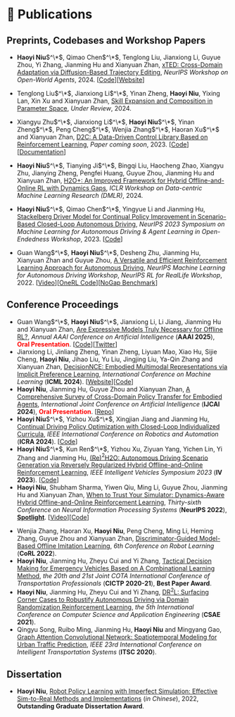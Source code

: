 
# 📝 Publications
## Preprints, Codebases and Workshop Papers
<!-- ## 🎙 Speech Synthesis


<div class='paper-box'><div class='paper-box-image'><div><div class="badge">NeurIPS 2019</div><img src='images/fs.png' alt="sym" width="100%"></div></div>
<div class='paper-box-text' markdown="1">

[FastSpeech: Fast, Robust and Controllable Text to Speech](https://papers.nips.cc/paper/8580-fastspeech-fast-robust-and-controllable-text-to-speech.pdf) \\
**Yi Ren**, Yangjun Ruan, Xu Tan, Tao Qin, Sheng Zhao, Zhou Zhao, Tie-Yan Liu

[**Project**](https://speechresearch.github.io/fastspeech/) <strong><span class='show_paper_citations' data='4FA6C0AAAAAJ:qjMakFHDy7sC'></span></strong>

- FastSpeech is the first fully parallel end-to-end speech synthesis model.
- **Academic Impact**: This work is included by many famous speech synthesis open-source projects, such as [ESPNet ![](https://img.shields.io/github/stars/espnet/espnet?style=social)](https://github.com/espnet/espnet). Our work are promoted by more than 20 media and forums, such as [机器之心](https://mp.weixin.qq.com/s/UkFadiUBy-Ymn-zhJ95JcQ)、[InfoQ](https://www.infoq.cn/article/tvy7hnin8bjvlm6g0myu).
- **Industry Impact**: FastSpeech has been deployed in [Microsoft Azure TTS service](https://techcommunity.microsoft.com/t5/azure-ai/neural-text-to-speech-extends-support-to-15-more-languages-with/ba-p/1505911) and supports 49 more languages with state-of-the-art AI quality. It was also shown as a text-to-speech system acceleration example in [NVIDIA GTC2020](https://resources.nvidia.com/events/GTC2020s21420).
</div>
</div> -->


<!-- <div class='paper-box'><div class='paper-box-image'><div><div class="badge">ICLR 2021</div><img src='images/fs2.png' alt="sym" width="100%"></div></div>
<div class='paper-box-text' markdown="1">

[FastSpeech 2: Fast and High-Quality End-to-End Text to Speech](https://arxiv.org/abs/2006.04558) \\
**Yi Ren**, Chenxu Hu, Xu Tan, Tao Qin, Sheng Zhao, Zhou Zhao, Tie-Yan Liu

[**Project**](https://speechresearch.github.io/fastspeech2/) <strong><span class='show_paper_citations' data='4FA6C0AAAAAJ:LkGwnXOMwfcC'></span></strong>
  - This work is included by many famous speech synthesis open-source projects, such as [PaddlePaddle/Parakeet ![](https://img.shields.io/github/stars/PaddlePaddle/PaddleSpeech?style=social)](https://github.com/PaddlePaddle/PaddleSpeech), [ESPNet ![](https://img.shields.io/github/stars/espnet/espnet?style=social)](https://github.com/espnet/espnet) and [fairseq ![](https://img.shields.io/github/stars/pytorch/fairseq?style=social)](https://github.com/pytorch/fairseq).
</div>
</div> -->



<!-- <div class='paper-box'><div class='paper-box-image'><div><div class="badge">NeurIPS 2021</div><img src='images/portaspeech.png' alt="sym" width="100%"></div></div>
<div class='paper-box-text' markdown="1">

[PortaSpeech: Portable and High-Quality Generative Text-to-Speech](https://arxiv.org/abs/2109.15166) \\
**Yi Ren**, Jinglin Liu, Zhou Zhao

[**Project**](https://portaspeech.github.io/) \| [![](https://img.shields.io/github/stars/NATSpeech/NATSpeech?style=social&label=Code+Stars)](https://github.com/NATSpeech/NATSpeech) \| [![Hugging Face](https://img.shields.io/badge/%F0%9F%A4%97%20Hugging%20Face-blue?label=Demo)](https://huggingface.co/spaces/NATSpeech/PortaSpeech)
</div>
</div> -->


<!-- <div class='paper-box'><div class='paper-box-image'><div><div class="badge">AAAI 2022</div><img src='images/diffsinger.png' alt="sym" width="100%"></div></div>
<div class='paper-box-text' markdown="1">

[DiffSinger: Singing Voice Synthesis via Shallow Diffusion Mechanism](https://arxiv.org/abs/2105.02446) \\
Jinglin Liu, Chengxi Li, **Yi Ren**, Feiyang Chen, Zhou Zhao

[**Project**](https://diffsinger.github.io/) \| [![](https://img.shields.io/github/stars/NATSpeech/NATSpeech?style=social&label=DiffSpeech Stars)](https://github.com/NATSpeech/NATSpeech) \| [![](https://img.shields.io/github/stars/MoonInTheRiver/DiffSinger?style=social&label=DiffSinger Stars)](https://github.com/MoonInTheRiver/DiffSinger) \| [![Hugging Face](https://img.shields.io/badge/%F0%9F%A4%97%20Hugging%20Face-blue?label=Demo)](https://huggingface.co/spaces/NATSpeech/DiffSpeech)
</div>
</div> -->
<!-- - Peng Cheng, Xianyuan Zhan, Wenjia Zhang, **Haoyi Niu**, Li Jiang, Zhihao Wu and Youfang Lin, [Look Beneath the Surface: Dynamics enhanced Offline Reinforcement Learning](https://openreview.net/forum?id=Q6AMSS-9HIz), *Under Review*, 2022. -->
- **Haoyi Niu**$^\*$, Qimao Chen$^\*$, Tenglong Liu, Jianxiong Li, Guyue Zhou, Yi Zhang, Jianming Hu and Xianyuan Zhan, [xTED: Cross-Domain Adaptation via Diffusion-Based Trajectory Editing](https://arxiv.org/abs/2409.08687), *NeurIPS Workshop on Open-World Agents*, 2024. [[Code](https://github.com/t6-thu/xTED)][[Website](https://t6-thu.github.io/xTED/)]

- Tenglong Liu$^\*$, Jianxiong Li$^\*$, Yinan Zheng, **Haoyi Niu**, Yixing Lan, Xin Xu and Xianyuan Zhan, [Skill Expansion and Composition in Parameter Space](), *Under Review*, 2024.

<!-- [[Website](https://t6-thu.github.io/xTED/)] -->

- Xiangyu Zhu$^\*$, Jianxiong Li$^\*$, **Haoyi Niu**$^\*$, Yinan Zheng$^\*$, Peng Cheng$^\*$, Wenjia Zhang$^\*$, Haoran Xu$^\*$ and Xianyuan Zhan, [D2C: A Data-Driven Control Library Based on Reinforcement Learning](https://github.com/AIR-DI/D2C), *Paper coming soon*, 2023. [[Code](https://github.com/AIR-DI/D2C)][[Documentation](https://air-d2c.readthedocs.io/)]

- **Haoyi Niu**$^\*$, Tianying Ji$^\*$, Bingqi Liu, Haocheng Zhao, Xiangyu Zhu, Jianying Zheng, Pengfei Huang, Guyue Zhou, Jianming Hu and Xianyuan Zhan, [H2O+: An Improved Framework for Hybrid Offline-and-Online RL with Dynamics Gaps](https://arxiv.org/abs/2309.12716), *ICLR Workshop on Data-centric Machine Learning Research (DMLR)*, 2024.

- **Haoyi Niu**$^\*$, Qimao Chen$^\*$, Yingyue Li and Jianming Hu, [Stackelberg Driver Model for Continual Policy Improvement in Scenario-Based Closed-Loop Autonomous Driving](https://arxiv.org/abs/2309.14235), *NeurIPS 2023 Symposium on Machine Learning for Autonomous Driving & Agent Learning in Open-Endedness Workshop*, 2023. [[Code](https://github.com/BlueCat-de/SDM)]

- Guan Wang$^\*$, **Haoyi Niu**$^\*$, Desheng Zhu, Jianming Hu, Xianyuan Zhan and Guyue Zhou, [A Versatile and Efficient Reinforcement Learning Approach for Autonomous Driving](https://arxiv.org/abs/2110.11573), *NeurIPS Machine Learning for Autonomous Driving Workshop*, *NeurIPS RL for RealLife Workshop*, 2022. [[Video](https://www.youtube.com/watch?v=ku8WHoKLwYM)][[OneRL Code](https://github.com/imoneoi/onerl)][[NoGap Benchmark](https://github.com/imoneoi/carla_env)]

## Conference Proceedings
- Guan Wang$^\*$, **Haoyi Niu**$^\*$, Jianxiong Li, Li Jiang, Jianming Hu and Xianyuan Zhan, [Are Expressive Models Truly Necessary for Offline RL?](https://arxiv.org/abs/2412.11253), *Annual AAAI Conference on Artificial Intelligence* (**AAAI 2025**), <span style="color:red">**Oral Presentation**</span>. [[Code](https://github.com/imoneoi/RSP_JAX)][[Twitter](https://x.com/t641769919/status/1866405268755550277)]
- Jianxiong Li, Jinliang Zheng, Yinan Zheng, Liyuan Mao, Xiao Hu, Sijie Cheng, **Haoyi Niu**, Jihao Liu, Yu Liu, Jingjing Liu, Ya-Qin Zhang and Xianyuan Zhan, [DecisionNCE: Embodied Multimodal Representations via Implicit Preference Learning](https://arxiv.org/abs/2402.18137), *International Conference on Machine Learning* (**ICML 2024**). [[Website](https://2toinf.github.io/DecisionNCE/)][[Code](https://github.com/2toinf/DecisionNCE)]
- **Haoyi Niu**, Jianming Hu, Guyue Zhou and Xianyuan Zhan, [A Comprehensive Survey of Cross-Domain Policy Transfer for Embodied Agents](https://arxiv.org/abs/2402.04580), *International Joint Conference
on Artificial  Intelligence* (**IJCAI 2024**), <span style="color:red">**Oral Presentation**</span>. [[Repo](https://github.com/t6-thu/awesome-cross-domain-policy-transfer-for-embodied-agents)]
- **Haoyi Niu**$^\*$, Yizhou Xu$^\*$, Xingjian Jiang and Jianming Hu, [Continual Driving Policy Optimization with Closed-Loop Individualized Curricula](https://arxiv.org/abs/2309.14209), *IEEE International Conference on
Robotics and Automation* (**ICRA 2024**). [[Code](https://github.com/YizhouXu-THU/CLIC)]
- **Haoyi Niu**$^\*$, Kun Ren$^\*$, Yizhou Xu, Ziyuan Yang, Yichen Lin, Yi Zhang and Jianming Hu, [(Re)$^2$H2O: Autonomous Driving Scenario Generation via Reversely Regularized Hybrid Offline-and-Online Reinforcement Learning](https://arxiv.org/abs/2302.13726), *IEEE Intelligent Vehicles Symposium 2023* (**IV 2023**). [[Code](https://github.com/Kun-k/Re_2_H2O)]
- **Haoyi Niu**, Shubham Sharma, Yiwen Qiu, Ming Li, Guyue Zhou, Jianming Hu and Xianyuan Zhan, [When to Trust Your Simulator: Dynamics-Aware Hybrid Offline-and-Online Reinforcement Learning](https://arxiv.org/abs/2206.13464), *Thirty-sixth Conference on Neural Information Processing Systems* (**NeurIPS 2022**), <span style="color:red">**[Spotlight](https://nips.cc/virtual/2022/spotlight/65123)**</span>. [[Video](https://www.youtube.com/watch?v=WRyEB6WEGc4)][[Code](https://github.com/t6-thu/H2O)]
<!-- [[OpenReview](https://openreview.net/forum?id=zXE8iFOZKw)] -->
<!-- [<a href="../niu2022when.bib">Cite</a>] -->
- Wenjia Zhang, Haoran Xu, **Haoyi Niu**, Peng Cheng, Ming Li, Heming Zhang, Guyue Zhou and Xianyuan Zhan, [Discriminator-Guided Model-Based Offline Imitation Learning](https://openreview.net/forum?id=RzhhFh4rkWu), *6th Conference on Robot Learning* (**CoRL 2022**).
- **Haoyi Niu**, Jianming Hu, Zheyu Cui and Yi Zhang, [Tactical Decision Making for Emergency Vehicles Based on A Combinational Learning Method](https://ascelibrary.org/doi/abs/10.1061/9780784483565.246), *the 20th and 21st Joint COTA International Conference of Transportation Professionals* (**CICTP 2020-21**), **Best Paper Award**.
- **Haoyi Niu**, Jianming Hu, Zheyu Cui and Yi Zhang, [DR$^2$L: Surfacing Corner Cases to Robustify Autonomous Driving via Domain Randomization Reinforcement Learning](https://dl.acm.org/doi/abs/10.1145/3487075.3487177), *the 5th International Conference on Computer Science and Application Engineering* (**CSAE 2021**).
- Qingyu Song, Ruibo Ming, Jianming Hu, **Haoyi Niu** and Mingyang Gao, [Graph Attention Convolutional Network: Spatiotemporal Modeling for Urban Traffic Prediction](https://ascelibrary.org/doi/abs/10.1061/9780784483565.246), *IEEE 23rd International Conference on Intelligent Transportation Systems* (**ITSC 2020**).

<!-- - [Dict-TTS: Learning to Pronounce with Prior Dictionary Knowledge for Text-to-Speech](), Ziyue Jiang, Zhe Su, Zhou Zhao, Qian Yang, **Yi Ren**, Jinglin Liu, Zhenhui Ye, **NeurIPS 2022**
- [GenerSpeech: Towards Style Transfer for Generalizable Out-Of-Domain Text-to-Speech](), Rongjie Huang, **Yi Ren**, Jinglin Liu, Chenye Cui, Zhou Zhao, **CoRL 2022**
- [M4Singer: a Multi-Style, Multi-Singer and Musical Score Provided Mandarin Singing Corpus](), Lichao Zhang, Ruiqi Li, Shoutong Wang, Liqun Deng, Jinglin Liu, **Yi Ren**, Jinzheng He, Rongjie Huang, Jieming Zhu, Xiao Chen, Zhou Zhao, **NeurIPS 2022**, Datasets and Benchmarks Track
- [ProDiff: Progressive Fast Diffusion Model for High-Quality Text-to-Speech](), Rongjie Huang, Zhou Zhao, Huadai Liu, Jinglin Liu, Chenye Cui, **Yi Ren**, **ACM-MM 2022**
- [SingGAN: Generative Adversarial Network For High-Fidelity Singing Voice Generation](https://arxiv.org/abs/2110.07468), Rongjie Huang, Chenye Cui, Chen Feiayng, **Yi Ren**, Jinglin Liu, Zhou Zhao, Baoxing Huai, Zhefeng Wang, **ACM-MM 2022**
- [SyntaSpeech: Syntax-Aware Generative Adversarial Text-to-Speech](), Zhenhui Ye, Zhou Zhao, **Yi Ren**, Fei Wu, **IJCAI 2022**
- [EditSinger: Zero-Shot Text-Based Singing Voice Editing System with Diverse Prosody Modeling](), Lichao Zhang, Zhou Zhao, **Yi Ren**, Liqun Deng, **IJCAI 2022** <span style="color:red">(Oral)</span>
- [FastDiff: A Fast Conditional Diffusion Model for High-Quality Speech Synthesis](), Rongjie Huang, Max W. Y. Lam, Jun Wang, Dan Su, Dong Yu, **Yi Ren**, Zhou Zhao, **IJCAI 2022** <span style="color:red">(Oral)</span>
- [Revisiting Over-Smoothness in Text to Speech](https://arxiv.org/abs/2202.13066), **Yi Ren**, Xu Tan, Tao Qin, Zhou Zhao, Tie-Yan Liu, **ACL 2022**
- [Learning the Beauty in Songs: Neural Singing Voice Beautifier](https://arxiv.org/abs/2202.13277), Jinglin Liu, Chengxi Li, **Yi Ren**, Zhiying Zhu, Zhou Zhao, **ACL 2022** \| [![](https://img.shields.io/github/stars/MoonInTheRiver/NeuralSVB?style=social&label=Code+Stars)](https://github.com/MoonInTheRiver/NeuralSVB)
- [ProsoSpeech: Enhancing Prosody With Quantized Vector Pre-training in Text-to-Speech](https://prosospeech.github.io/), **Yi Ren**, Ming Lei, Zhiying Huang,  Shiliang Zhang, Qian Chen, Zhijie Yan, Zhou Zhao, **ICASSP 2022**
- [EMOVIE: A Mandarin Emotion Speech Dataset with a Simple Emotional Text-to-Speech Model](https://arxiv.org/abs/2106.09317), Chenye Cui, **Yi Ren**, Jinglin Liu, Feiyang Chen, Rongjie Huang, Ming Lei and Zhou Zhao, **INTERSPEECH 2021**
- [WSRGlow: A Glow-based Waveform Generative Model for Audio Super-Resolution](https://arxiv.org/abs/2106.08507), Kexun Zhang, **Yi Ren**, Changliang Xu and Zhou Zhao, **INTERSPEECH 2021** <span style="color:red">(best student paper award candidate)</span>
- [Denoising Text to Speech with Frame-Level Noise Modeling](https://arxiv.org/abs/2012.09547), Chen Zhang, **Yi Ren**, Xu Tan, Jinglin Liu, Kejun Zhang, Tao Qin, Sheng Zhao, Tie-Yan Liu, **ICASSP 2021** \| [**Project**](https://speechresearch.github.io/denoispeech/)
- [Multi-Singer: Fast Multi-Singer Singing Voice Vocoder With A Large-Scale Corpus](https://arxiv.org/pdf/2112.10358), Rongjie Huang, Feiyang Chen, **Yi Ren**, Jinglin Liu, Chenye Cui, Zhou Zhao, **ACM-MM 2021** <span style="color:red">(Oral)</span>
- [FedSpeech: Federated Text-to-Speech with Continual Learning](https://www.ijcai.org/proceedings/2021/527), Ziyue Jiang, **Yi Ren**, Ming Lei and Zhou Zhao, **IJCAI 2021**
- [DeepSinger: Singing Voice Synthesis with Data Mined From the Web](https://dl.acm.org/doi/abs/10.1145/3394486.3403249), **Yi Ren**, Xu Tan, Tao Qin, Jian Luan, Zhou Zhao, Tie-Yan Liu, **KDD 2020** \| [**Project**](https://speechresearch.github.io/deepsinger/)
- [LRSpeech: Extremely Low-Resource Speech Synthesis and Recognition](https://dl.acm.org/doi/abs/10.1145/3394486.3403331), Jin Xu, Xu Tan, **Yi Ren**, Tao Qin, Jian Li, Sheng Zhao, Tie-Yan Liu, **KDD 2020** \| [**Project**](https://speechresearch.github.io/lrspeech/)
- [MultiSpeech: Multi-Speaker Text to Speech with Transformer](https://www.isca-speech.org/archive/Interspeech_2020/pdfs/3139.pdf), Mingjian Chen, Xu Tan, **Yi Ren**, Jin Xu, Hao Sun, Sheng Zhao, Tao Qin, **INTERSPEECH 2020** \| [**Project**](https://speechresearch.github.io/multispeech/)
- [Almost Unsupervised Text to Speech and Automatic Speech Recognition](https://pdfs.semanticscholar.org/9075/a3e6271e5ef4953491488d1776527e632408.pdf), **Yi Ren**, Xu Tan, Tao Qin, Sheng Zhao, Zhou Zhao, Tie-Yan Liu, **ICML 2019** <span style="color:red">(Oral)</span> \| [**Project**](https://speechresearch.github.io/unsuper/)  -->

<!-- ## 👄 Lip Generation/Understanding
- [Parallel and High-Fidelity Text-to-Lip Generation](https://arxiv.org/abs/2107.06831), Jinglin Liu, Zhiying Zhu, **Yi Ren**, Wencan Huang, Baoxing Huai, Nicholas Yuan, Zhou Zhao, **AAAI 2022** \| [![](https://img.shields.io/github/stars/Dianezzy/ParaLip?style=social&label=ParaLip Stars)](https://github.com/Dianezzy/ParaLip)
- Flow-based Unconstrained Lip to Speech Generation, Jinzheng He, Zhou Zhao, **Yi Ren**, Jinglin Liu, Baoxing Huai, Nicholas Yuan, **AAAI 2022**
- [FastLR: Non-Autoregressive Lipreading Model with Integrate-and-Fire](https://dl.acm.org/doi/10.1145/3394171.3413740), Jinglin Liu, **Yi Ren**, Zhou Zhao, Chen Zhang, Baoxing Huai, Jing Yuan, **ACM-MM 2020**

## 📚 Machine Translation 
- [UWSpeech: Speech to Speech Translation for Unwritten Languages](https://arxiv.org/abs/2006.07926), Chen Zhang, Xu Tan, **Yi Ren**, Tao Qin, Kejun Zhang, Tie-Yan Liu, **AAAI 2021** \| [**Project**](https://speechresearch.github.io/uwspeech/)
- [Task-Level Curriculum Learning for Non-Autoregressive Neural Machine Translation](https://www.ijcai.org/Proceedings/2020/0534.pdf), Jinglin Liu, **Yi Ren**, Xu Tan, Chen Zhang, Tao Qin, Zhou Zhao and Tie-Yan Liu, **IJCAI 2020**
- [SimulSpeech: End-to-End Simultaneous Speech to Text Translation](https://www.aclweb.org/anthology/2020.acl-main.350), **Yi Ren**, Jinglin Liu, Xu Tan, Chen Zhang, Qin Tao, Zhou Zhao, Tie-Yan Liu, **ACL 2020**
- [A Study of Non-autoregressive Model for Sequence Generation](https://arxiv.org/abs/2004.10454), **Yi Ren**, Jinglin Liu, Xu Tan, Zhou Zhao, Sheng Zhao, Tie-Yan Liu, **ACL 2020**
- [Multilingual Neural Machine Translation with Knowledge Distillation](https://openreview.net/forum?id=S1gUsoR9YX), Xu Tan, **Yi Ren**, Di He, Tao Qin, Zhou Zhao, Tie-Yan Liu, **ICLR 2019**


## 🎼 Music Generation 
- [SongMASS: Automatic Song Writing with Pre-training and Alignment Constraint](https://arxiv.org/abs/2012.05168), Zhonghao Sheng, Kaitao Song, Xu Tan, **Yi Ren**, Wei Ye, Shikun Zhang, Tao Qin, **AAAI 2021**
- [PopMAG: Pop Music Accompaniment Generation](https://dl.acm.org/doi/10.1145/3394171.3413721), **Yi Ren**, Jinzheng He, Xu Tan, Tao Qin, Zhou Zhao, Tie-Yan Liu, **ACM-MM 2020** <span style="color:red">(Oral)</span> \| [**Project**](https://speechresearch.github.io/popmag/)

## 🧑‍🎨 Generative Model
- [Pseudo Numerical Methods for Diffusion Models on Manifolds](https://openreview.net/forum?id=PlKWVd2yBkY), Luping Liu, **Yi Ren**, Zhijie Lin, Zhou Zhao, **ICLR 2022** \| [![](https://img.shields.io/github/stars/luping-liu/PNDM?style=social&label=Code+Stars)](https://github.com/luping-liu/PNDM) \| [![PWC](https://img.shields.io/endpoint.svg?url=https://paperswithcode.com/badge/pseudo-numerical-methods-for-diffusion-models-1/image-generation-on-celeba-64x64)](https://paperswithcode.com/sota/image-generation-on-celeba-64x64?p=pseudo-numerical-methods-for-diffusion-models-1) -->

<!-- ## Others
- [Video-Guided Curriculum Learning for Spoken Video Grounding](), Yan Xia, Zhou Zhao, Shangwei Ye, Yang Zhao, Haoyuan Li, **Yi Ren**, **ACM-MM 2022** -->

## Dissertation
- **Haoyi Niu**, [Robot Policy Learning with Imperfect Simulation: Effective Sim-to-Real Methods and Implementations]() (*in Chinese*), 2022, **Outstanding Graduate Dissertation Award**.